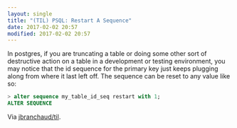 ```yaml
---
layout: single
title: "(TIL) PSQL: Restart A Sequence"
date: 2017-02-02 20:57
modified: 2017-02-02 20:57
---
```


In postgres, if you are truncating a table or doing some other sort of
destructive action on a table in a development or testing environment, you
may notice that the id sequence for the primary key just keeps plugging
along from where it last left off. The sequence can be reset to any value
like so:

```sql
> alter sequence my_table_id_seq restart with 1;
ALTER SEQUENCE
```

Via [jbranchaud/til](https://github.com/jbranchaud/til).
